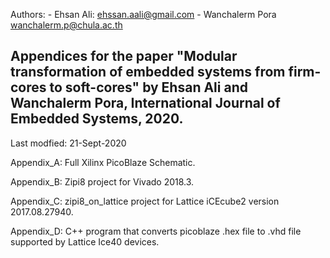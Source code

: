 
Authors: - Ehsan Ali:		ehssan.aali@gmail.com
	 - Wanchalerm Pora	wanchalerm.p@chula.ac.th
	 
Appendices for the paper "Modular transformation of embedded systems from firm-cores to soft-cores" by Ehsan Ali and Wanchalerm Pora, International Journal of Embedded Systems, 2020.	 
-------------------------------------------------------------------------------

Last modfied: 21-Sept-2020

Appendix_A: 	Full Xilinx PicoBlaze Schematic.

Appendix_B:	Zipi8 project for Vivado 2018.3.

Appendix_C:	zipi8_on_lattice project for Lattice iCEcube2 version 2017.08.27940.

Appendix_D:	C++ program that converts picoblaze .hex file to .vhd file supported by Lattice Ice40 devices.

